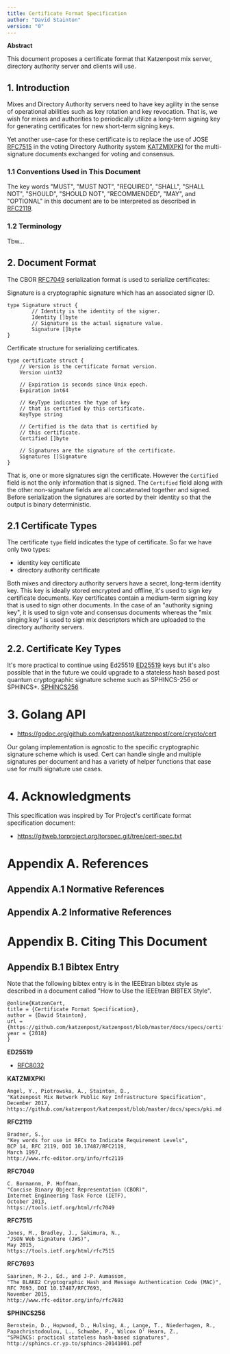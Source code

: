 ```yaml
---
title: Certificate Format Specification
author: "David Stainton"
version: "0"
--- 
```


**Abstract**

This document proposes a certificate format that Katzenpost mix server,
directory authority server and clients will use.

## 1. Introduction

Mixes and Directory Authority servers need to have key agility in the
sense of operational abilities such as key rotation and key revocation.
That is, we wish for mixes and authorities to periodically utilize a
long-term signing key for generating certificates for new short-term
signing keys.

Yet another use-case for these certificate is to replace the use of JOSE
[RFC7515](#RFC7515) in the voting Directory Authority
system [KATZMIXPKI](#KATZMIXPKI) for the multi-signature
documents exchanged for voting and consensus.

### 1.1 Conventions Used in This Document

The key words "MUST", "MUST NOT", "REQUIRED", "SHALL", "SHALL
NOT", "SHOULD", "SHOULD NOT", "RECOMMENDED", "MAY", and
"OPTIONAL" in this document are to be interpreted as described in
[RFC2119](#RFC2119).

### 1.2 Terminology

Tbw...

## 2. Document Format

The CBOR [RFC7049](#RFC7049) serialization format is used to serialize certificates:

Signature is a cryptographic signature which has an associated signer ID.

```
type Signature struct {
        // Identity is the identity of the signer.
        Identity []byte
        // Signature is the actual signature value.
        Signature []byte
}
```

Certificate structure for serializing certificates.

```
type certificate struct {
    // Version is the certificate format version.
    Version uint32

    // Expiration is seconds since Unix epoch.
    Expiration int64

    // KeyType indicates the type of key
    // that is certified by this certificate.
    KeyType string

    // Certified is the data that is certified by
    // this certificate.
    Certified []byte

    // Signatures are the signature of the certificate.
    Signatures []Signature
}
```

That is, one or more signatures sign the certificate. However the
`Certified` field is not the only information that is signed. The
`Certified` field along with the other non-signature fields are all
concatenated together and signed. Before serialization the signatures
are sorted by their identity so that the output is binary deterministic.

## 2.1 Certificate Types

The certificate `type` field indicates the type of certificate. So far we have only two types:

- identity key certificate
- directory authority certificate

Both mixes and directory authority servers have a secret, long-term
identity key. This key is ideally stored encrypted and offline, it's
used to sign key certificate documents. Key certificates contain a
medium-term signing key that is used to sign other documents. In the
case of an "authority signing key", it is used to sign vote and
consensus documents whereas the "mix singing key" is used to sign mix
descriptors which are uploaded to the directory authority servers.

## 2.2. Certificate Key Types

It's more practical to continue using Ed25519
[ED25519](#ED25519) keys but it's also possible that in
the future we could upgrade to a stateless hash based post quantum
cryptographic signature scheme such as SPHINCS-256 or SPHINCS+.
[SPHINCS256](#SPHINCS256)

# 3. Golang API

- https://godoc.org/github.com/katzenpost/katzenpost/core/crypto/cert

Our golang implementation is agnostic to the specific cryptographic
signature scheme which is used. Cert can handle single and multiple
signatures per document and has a variety of helper functions that ease
use for multi signature use cases.

# 4. Acknowledgments

This specification was inspired by Tor Project's certificate format specification document:

- https://gitweb.torproject.org/torspec.git/tree/cert-spec.txt

# Appendix A. References

## Appendix A.1 Normative References

## Appendix A.2 Informative References

# Appendix B. Citing This Document

## Appendix B.1 Bibtex Entry

Note that the following bibtex entry is in the IEEEtran bibtex style as
described in a document called "How to Use the IEEEtran BIBTEX Style".

```
@online{KatzenCert,
title = {Certificate Format Specification},
author = {David Stainton},
url = {https://github.com/katzenpost/katzenpost/blob/master/docs/specs/certificate.rst},
year = {2018}
}
```

**ED25519**

- [RFC8032](https://tools.ietf.org/html/rfc8032)

**KATZMIXPKI**

```
Angel, Y., Piotrowska, A., Stainton, D.,
"Katzenpost Mix Network Public Key Infrastructure Specification",
December 2017,
https://github.com/katzenpost/katzenpost/blob/master/docs/specs/pki.md
```

**RFC2119**

```
Bradner, S.,
"Key words for use in RFCs to Indicate Requirement Levels",
BCP 14, RFC 2119, DOI 10.17487/RFC2119,
March 1997,
http://www.rfc-editor.org/info/rfc2119
```

**RFC7049**

```
C. Bormannm, P. Hoffman,
"Concise Binary Object Representation (CBOR)",
Internet Engineering Task Force (IETF),
October 2013,
https://tools.ietf.org/html/rfc7049
```

**RFC7515**

```
Jones, M., Bradley, J., Sakimura, N.,
"JSON Web Signature (JWS)",
May 2015,
https://tools.ietf.org/html/rfc7515
```

**RFC7693**

```
Saarinen, M-J., Ed., and J-P. Aumasson,
"The BLAKE2 Cryptographic Hash and Message Authentication Code (MAC)",
RFC 7693, DOI 10.17487/RFC7693,
November 2015,
http://www.rfc-editor.org/info/rfc7693
```

**SPHINCS256**

```
Bernstein, D., Hopwood, D., Hulsing, A., Lange, T., Niederhagen, R., Papachristodoulou, L., Schwabe, P., Wilcox O' Hearn, Z.,
"SPHINCS: practical stateless hash-based signatures",
http://sphincs.cr.yp.to/sphincs-20141001.pdf
```
